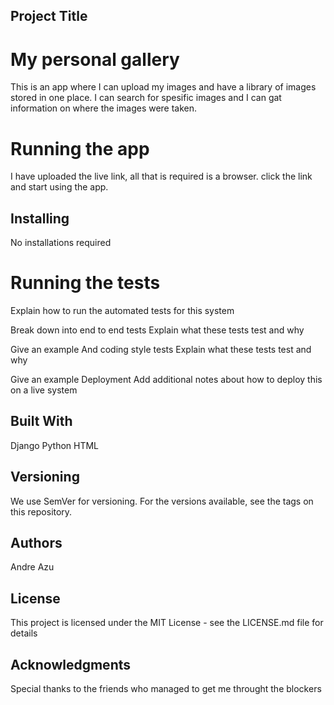 ## Project Title
# My personal gallery
This is an app where I can upload my images and have a library of images stored in one place. I can search for spesific images and I can gat information on where the images were taken.

# Running the app
I have uploaded the live link, all that is required is a browser. click the link and start using the app.

## Installing
No installations required

# Running the tests
Explain how to run the automated tests for this system

Break down into end to end tests
Explain what these tests test and why

Give an example
And coding style tests
Explain what these tests test and why

Give an example
Deployment
Add additional notes about how to deploy this on a live system

## Built With
Django
Python
HTML

## Versioning
We use SemVer for versioning. For the versions available, see the tags on this repository.

## Authors
Andre Azu
## License
This project is licensed under the MIT License - see the LICENSE.md file for details

## Acknowledgments
Special thanks to the friends who managed to get me throught the blockers